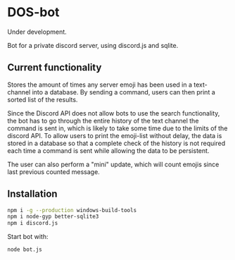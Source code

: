 # DOS-bot
Under development.

Bot for a private discord server, using discord.js and sqlite.

## Current functionality
Stores the amount of times any server emoji has been used in a text-channel into a database. By sending a command, users can then print a sorted list of the results.

Since the Discord API does not allow bots to use the search functionality, the bot has to go through the entire history of the text channel the command is sent in, which is likely to take some time due to the limits of the discord API. To allow users to print the emoji-list without delay, the data is stored in a database so that a complete check of the history is not required each time a command is sent while allowing the data to be persistent. 

The user can also perform a "mini" update, which will count emojis since last previous counted message.

## Installation

```bash
npm i -g --production windows-build-tools
npm i node-gyp better-sqlite3
npm i discord.js
```

Start bot with:
```bash
node bot.js
```
